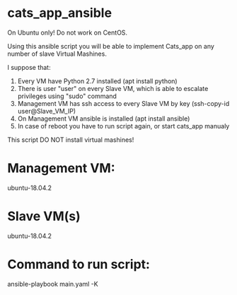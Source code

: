 # cats_app_ansible

On Ubuntu only! Do not work on CentOS.

Using this ansible script you will be able to implement Cats_app on any number of slave Virtual Mashines.

I suppose that:

1) Every VM have Python 2.7 installed (apt install python)
2) There is user "user" on every Slave VM, which is able to escalate privileges using "sudo" command
3) Management VM has ssh access to every Slave VM by key (ssh-copy-id user@Slave_VM_IP)
4) On Management VM ansible is installed (apt install ansible)
5) In case of reboot you have to run script again, or start cats_app manualy 

This script DO NOT install virtual mashines!


# Management VM:
ubuntu-18.04.2

# Slave VM(s)
ubuntu-18.04.2

# Command to run script:
ansible-playbook main.yaml -K
